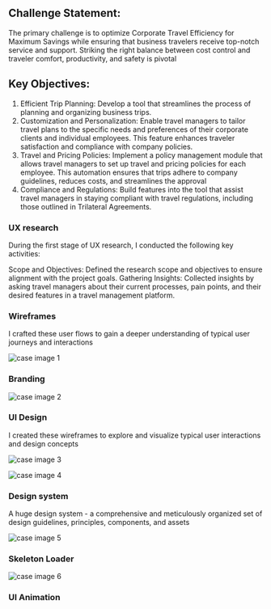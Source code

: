 ## Challenge Statement:

The primary challenge is to optimize Corporate Travel Efficiency for Maximum Savings while ensuring that business travelers receive top-notch service and support. Striking the right balance between cost control and traveler comfort, productivity, and safety is pivotal

## Key Objectives:

1. Efficient Trip Planning: Develop a tool that streamlines the process of planning and organizing business trips.
2. Customization and Personalization: Enable travel managers to tailor travel plans to the specific needs and preferences of their corporate clients and individual employees. This feature enhances traveler satisfaction and compliance with company policies.
3. Travel and Pricing Policies: Implement a policy management module that allows travel managers to set up travel and pricing policies for each employee. This automation ensures that trips adhere to company guidelines, reduces costs, and streamlines the approval 
4. Compliance and Regulations: Build features into the tool that assist travel managers in staying compliant with travel regulations, including those outlined in Trilateral Agreements.

### UX research

During the first stage of UX research, I conducted the following key activities:

Scope and Objectives: Defined the research scope and objectives to ensure alignment with the project goals.
Gathering Insights: Collected insights by asking travel managers about their current processes, pain points, and their desired features in a travel management platform.

### Wireframes

I crafted these user flows to gain a deeper understanding of typical user journeys and interactions

![case image 1](/markdown/cases/travel/case-img-1.png)

### Branding

![case image 2](/markdown/cases/travel/case-img-2.png)

### UI Design

I created these wireframes to explore and visualize typical user interactions and design concepts

![case image 3](/markdown/cases/travel/case-img-3.png)

![case image 4](/markdown/cases/travel/case-img-4.png)

### Design system

A huge design system - a comprehensive and meticulously organized set of design guidelines, principles, components, and assets

![case image 5](/markdown/cases/travel/case-img-5.png)

### Skeleton Loader

![case image 6](/markdown/cases/travel/case-img-6.png)

### UI Animation